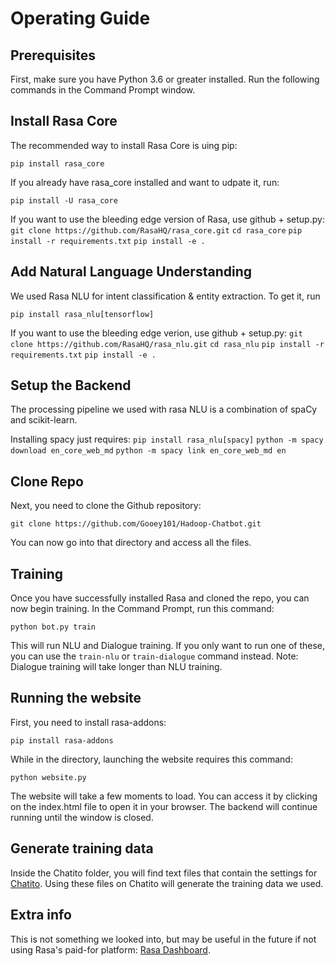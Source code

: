 # Operating Guide

## Prerequisites 

First, make sure you have Python 3.6 or greater installed.
Run the following commands in the Command Prompt window.

## Install Rasa Core
The recommended way to install Rasa Core is uing pip:

`pip install rasa_core`

If you already have rasa_core installed and want to udpate it, run:

`pip install -U rasa_core`

If you want to use the bleeding edge version of Rasa, use github + setup.py:
`git clone https://github.com/RasaHQ/rasa_core.git`
`cd rasa_core`
`pip install -r requirements.txt`
`pip install -e .`

## Add Natural Language Understanding

We used Rasa NLU for intent classification & entity extraction. To get it, run

`pip install rasa_nlu[tensorflow]`

If you want to use the bleeding edge verion, use github + setup.py:
`git clone https://github.com/RasaHQ/rasa_nlu.git`
`cd rasa_nlu`
`pip install -r requirements.txt`
`pip install -e .`

## Setup the Backend

The processing pipeline we used with rasa NLU is a combination of spaCy and scikit-learn.

Installing spacy just requires:
`pip install rasa_nlu[spacy]`
`python -m spacy download en_core_web_md`
`python -m spacy link en_core_web_md en`

## Clone Repo

Next, you need to clone the Github repository:

`git clone https://github.com/Gooey101/Hadoop-Chatbot.git`

You can now go into that directory and access all the files.

## Training
Once you have successfully installed Rasa and cloned the repo, you can now begin training. In the Command Prompt, run this command:

`python bot.py train`

This will run NLU and Dialogue training. If you only want to run one of these, you can use the `train-nlu` or `train-dialogue` command instead.
Note: Dialogue training will take longer than NLU training.

## Running the website
First, you need to install rasa-addons:

`pip install rasa-addons`

While in the directory, launching the website requires this command:

`python website.py`

The website will take a few moments to load. You can access it by clicking on the index.html file to open it in your browser. The backend will continue running until the window is closed.

## Generate training data

Inside the Chatito folder, you will find text files that contain the settings for [Chatito](https://github.com/rodrigopivi/Chatito). Using these files on Chatito will generate the training data we used.

## Extra info

This is not something we looked into, but may be useful in the future if not using Rasa's paid-for platform: [Rasa Dashboard](https://github.com/paschmann/rasa-ui).